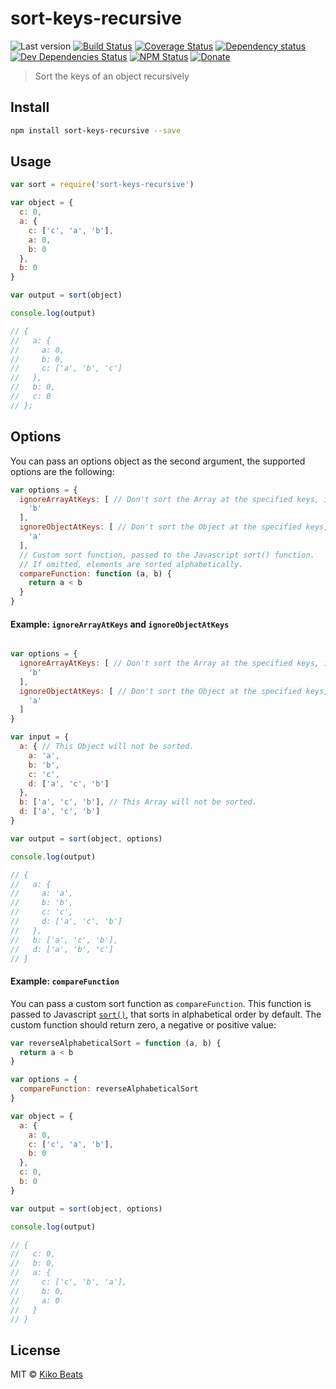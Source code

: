# sort-keys-recursive

![Last version](https://img.shields.io/github/tag/Kikobeats/sort-keys-recursive.svg?style=flat-square)
[![Build Status](https://img.shields.io/travis/Kikobeats/sort-keys-recursive/master.svg?style=flat-square)](https://travis-ci.org/Kikobeats/sort-keys-recursive)
[![Coverage Status](https://img.shields.io/coveralls/Kikobeats/sort-keys-recursive.svg?style=flat-square)](https://coveralls.io/github/Kikobeats/sort-keys-recursive)
[![Dependency status](https://img.shields.io/david/Kikobeats/sort-keys-recursive.svg?style=flat-square)](https://david-dm.org/Kikobeats/sort-keys-recursive)
[![Dev Dependencies Status](https://img.shields.io/david/dev/Kikobeats/sort-keys-recursive.svg?style=flat-square)](https://david-dm.org/Kikobeats/sort-keys-recursive#info=devDependencies)
[![NPM Status](https://img.shields.io/npm/dm/str-match.svg?style=flat-square)](https://www.npmjs.org/package/str-match)
[![Donate](https://img.shields.io/badge/donate-paypal-blue.svg?style=flat-square)](https://paypal.me/Kikobeats)

> Sort the keys of an object recursively

## Install

```bash
npm install sort-keys-recursive --save
```

## Usage

```js
var sort = require('sort-keys-recursive')

var object = {
  c: 0,
  a: {
    c: ['c', 'a', 'b'],
    a: 0,
    b: 0
  },
  b: 0
}

var output = sort(object)

console.log(output)

// {
//   a: {
//     a: 0,
//     b: 0,
//     c: ['a', 'b', 'c']
//   },
//   b: 0,
//   c: 0
// };

```

## Options

You can pass an options object as the second argument, the supported options are the following:

```js
var options = {
  ignoreArrayAtKeys: [ // Don't sort the Array at the specified keys, if any.
    'b'
  ],
  ignoreObjectAtKeys: [ // Don't sort the Object at the specified keys, if any.
    'a'
  ],
  // Custom sort function, passed to the Javascript sort() function.
  // If omitted, elements are sorted alphabetically.
  compareFunction: function (a, b) {
    return a < b
  }
}
```

#### Example: <code>ignoreArrayAtKeys</code> and <code>ignoreObjectAtKeys</code>

```js

var options = {
  ignoreArrayAtKeys: [ // Don't sort the Array at the specified keys, if any.
    'b'
  ],
  ignoreObjectAtKeys: [ // Don't sort the Object at the specified keys, if any.
    'a'
  ]
}

var input = {
  a: { // This Object will not be sorted.
    a: 'a',
    b: 'b',
    c: 'c',
    d: ['a', 'c', 'b']
  },
  b: ['a', 'c', 'b'], // This Array will not be sorted.
  d: ['a', 'c', 'b']
}

var output = sort(object, options)

console.log(output)

// {
//   a: {
//     a: 'a',
//     b: 'b',
//     c: 'c',
//     d: ['a', 'c', 'b']
//   },
//   b: ['a', 'c', 'b'],
//   d: ['a', 'b', 'c']
// }

```

#### Example: <code>compareFunction</code>

You can pass a custom sort function as <code>compareFunction</code>. This function is passed to Javascript <code>[sort()](https://developer.mozilla.org/en/docs/Web/JavaScript/Reference/Global_Objects/Array/sort)</code>, that sorts in alphabetical order by default. The custom function should return zero, a negative or positive value:

```js
var reverseAlphabeticalSort = function (a, b) {
  return a < b
}

var options = {
  compareFunction: reverseAlphabeticalSort
}

var object = {
  a: {
    a: 0,
    c: ['c', 'a', 'b'],
    b: 0
  },
  c: 0,
  b: 0
}

var output = sort(object, options)

console.log(output)

// {
//   c: 0,
//   b: 0,
//   a: {
//     c: ['c', 'b', 'a'],
//     b: 0,
//     a: 0
//   }
// }

```

## License

MIT © [Kiko Beats](http://www.kikobeats.com)
